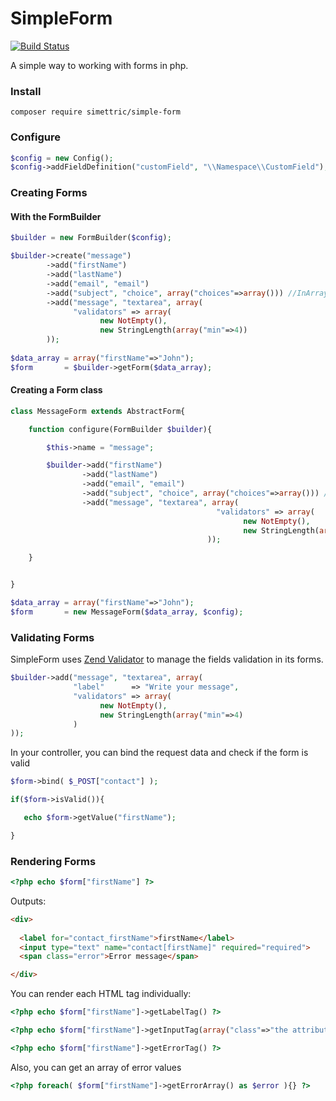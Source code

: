SimpleForm
==========
[![Build Status](https://travis-ci.org/Simettric/SimpleForm.svg?branch=master)](https://travis-ci.org/asiermarques/SimpleForm)

A simple way to working with forms in php.

### Install

    composer require simettric/simple-form

### Configure
```php
$config = new Config();
$config->addFieldDefinition("customField", "\\Namespace\\CustomField");
```

### Creating Forms


#### With the FormBuilder
```php
$builder = new FormBuilder($config);

$builder->create("message")
        ->add("firstName")
        ->add("lastName")
        ->add("email", "email")
        ->add("subject", "choice", array("choices"=>array())) //InArray is implicit unless we configure our own ChoiceValidator in the "validators" key
        ->add("message", "textarea", array(
              "validators" => array(
                    new NotEmpty(), 
                    new StringLength(array("min"=>4))
        ));
        
$data_array = array("firstName"=>"John");
$form       = $builder->getForm($data_array);
```

#### Creating a Form class
```php
class MessageForm extends AbstractForm{

    function configure(FormBuilder $builder){

        $this->name = "message";

        $builder->add("firstName")
                ->add("lastName")
                ->add("email", "email")
                ->add("subject", "choice", array("choices"=>array())) //ChoiceValidator is implicit unless we configure our own ChoiceValidator in the "validators" key
                ->add("message", "textarea", array(
                                              "validators" => array(
                                                    new NotEmpty(),
                                                    new StringLength(array("min"=>4))
                                            ));

    }


}

$data_array = array("firstName"=>"John");
$form       = new MessageForm($data_array, $config);
```        
        
### Validating Forms

SimpleForm uses [Zend Validator](http://framework.zend.com/manual/current/en/modules/zend.validator.html) to manage the fields validation in its forms.

```php
$builder->add("message", "textarea", array(
              "label"      => "Write your message",
              "validators" => array(
                    new NotEmpty(), 
                    new StringLength(array("min"=>4)
              )
));
```  

In your controller, you can bind the request data and check if the form is valid

```php
$form->bind( $_POST["contact"] );

if($form->isValid()){

   echo $form->getValue("firstName");

}
```    
    
### Rendering Forms
```php
<?php echo $form["firstName"] ?>
```

Outputs:
```html   
<div>
  
  <label for="contact_firstName">firstName</label>
  <input type="text" name="contact[firstName]" required="required">
  <span class="error">Error message</span>

</div>
```
You can render each HTML tag individually:
```php    
<?php echo $form["firstName"]->getLabelTag() ?>

<?php echo $form["firstName"]->getInputTag(array("class"=>"the attribute value")) ?>

<?php echo $form["firstName"]->getErrorTag() ?>
```    
Also, you can get an array of error values
```php     
<?php foreach( $form["firstName"]->getErrorArray() as $error ){} ?>
```

